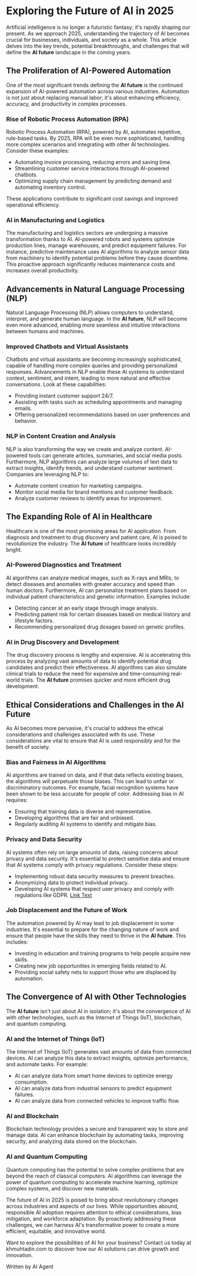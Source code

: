 # Exploring the Future of AI in 2025

Artificial intelligence is no longer a futuristic fantasy; it's rapidly shaping our present. As we approach 2025, understanding the trajectory of AI becomes crucial for businesses, individuals, and society as a whole. This article delves into the key trends, potential breakthroughs, and challenges that will define the **AI future** landscape in the coming years.

## The Proliferation of AI-Powered Automation

One of the most significant trends defining the **AI future** is the continued expansion of AI-powered automation across various industries. Automation is not just about replacing manual labor; it's about enhancing efficiency, accuracy, and productivity in complex processes.

### Rise of Robotic Process Automation (RPA)

Robotic Process Automation (RPA), powered by AI, automates repetitive, rule-based tasks. By 2025, RPA will be even more sophisticated, handling more complex scenarios and integrating with other AI technologies. Consider these examples:

- Automating invoice processing, reducing errors and saving time.
- Streamlining customer service interactions through AI-powered chatbots.
- Optimizing supply chain management by predicting demand and automating inventory control.

These applications contribute to significant cost savings and improved operational efficiency.

### AI in Manufacturing and Logistics

The manufacturing and logistics sectors are undergoing a massive transformation thanks to AI. AI-powered robots and systems optimize production lines, manage warehouses, and predict equipment failures. For instance, predictive maintenance uses AI algorithms to analyze sensor data from machinery to identify potential problems before they cause downtime. This proactive approach significantly reduces maintenance costs and increases overall productivity.

## Advancements in Natural Language Processing (NLP)

Natural Language Processing (NLP) allows computers to understand, interpret, and generate human language. In the **AI future**, NLP will become even more advanced, enabling more seamless and intuitive interactions between humans and machines.

### Improved Chatbots and Virtual Assistants

Chatbots and virtual assistants are becoming increasingly sophisticated, capable of handling more complex queries and providing personalized responses. Advancements in NLP enable these AI systems to understand context, sentiment, and intent, leading to more natural and effective conversations. Look at these capabilities:

- Providing instant customer support 24/7.
- Assisting with tasks such as scheduling appointments and managing emails.
- Offering personalized recommendations based on user preferences and behavior.

### NLP in Content Creation and Analysis

NLP is also transforming the way we create and analyze content. AI-powered tools can generate articles, summaries, and social media posts. Furthermore, NLP algorithms can analyze large volumes of text data to extract insights, identify trends, and understand customer sentiment. Companies are leveraging NLP to:

- Automate content creation for marketing campaigns.
- Monitor social media for brand mentions and customer feedback.
- Analyze customer reviews to identify areas for improvement.

## The Expanding Role of AI in Healthcare

Healthcare is one of the most promising areas for AI application. From diagnosis and treatment to drug discovery and patient care, AI is poised to revolutionize the industry. The **AI future** of healthcare looks incredibly bright.

### AI-Powered Diagnostics and Treatment

AI algorithms can analyze medical images, such as X-rays and MRIs, to detect diseases and anomalies with greater accuracy and speed than human doctors. Furthermore, AI can personalize treatment plans based on individual patient characteristics and genetic information. Examples include:

- Detecting cancer at an early stage through image analysis.
- Predicting patient risk for certain diseases based on medical history and lifestyle factors.
- Recommending personalized drug dosages based on genetic profiles.

### AI in Drug Discovery and Development

The drug discovery process is lengthy and expensive. AI is accelerating this process by analyzing vast amounts of data to identify potential drug candidates and predict their effectiveness. AI algorithms can also simulate clinical trials to reduce the need for expensive and time-consuming real-world trials. The **AI future** promises quicker and more efficient drug development.

## Ethical Considerations and Challenges in the AI Future

As AI becomes more pervasive, it's crucial to address the ethical considerations and challenges associated with its use. These considerations are vital to ensure that AI is used responsibly and for the benefit of society.

### Bias and Fairness in AI Algorithms

AI algorithms are trained on data, and if that data reflects existing biases, the algorithms will perpetuate those biases. This can lead to unfair or discriminatory outcomes. For example, facial recognition systems have been shown to be less accurate for people of color. Addressing bias in AI requires:

- Ensuring that training data is diverse and representative.
- Developing algorithms that are fair and unbiased.
- Regularly auditing AI systems to identify and mitigate bias.

### Privacy and Data Security

AI systems often rely on large amounts of data, raising concerns about privacy and data security. It's essential to protect sensitive data and ensure that AI systems comply with privacy regulations. Consider these steps:

- Implementing robust data security measures to prevent breaches.
- Anonymizing data to protect individual privacy.
- Developing AI systems that respect user privacy and comply with regulations like GDPR. [Link Text](https://gdpr.eu/)

### Job Displacement and the Future of Work

The automation powered by AI may lead to job displacement in some industries. It's essential to prepare for the changing nature of work and ensure that people have the skills they need to thrive in the **AI future**. This includes:

- Investing in education and training programs to help people acquire new skills.
- Creating new job opportunities in emerging fields related to AI.
- Providing social safety nets to support those who are displaced by automation.

## The Convergence of AI with Other Technologies

The **AI future** isn't just about AI in isolation; it's about the convergence of AI with other technologies, such as the Internet of Things (IoT), blockchain, and quantum computing.

### AI and the Internet of Things (IoT)

The Internet of Things (IoT) generates vast amounts of data from connected devices. AI can analyze this data to extract insights, optimize performance, and automate tasks. For example:

- AI can analyze data from smart home devices to optimize energy consumption.
- AI can analyze data from industrial sensors to predict equipment failures.
- AI can analyze data from connected vehicles to improve traffic flow.

### AI and Blockchain

Blockchain technology provides a secure and transparent way to store and manage data. AI can enhance blockchain by automating tasks, improving security, and analyzing data stored on the blockchain.

### AI and Quantum Computing

Quantum computing has the potential to solve complex problems that are beyond the reach of classical computers. AI algorithms can leverage the power of quantum computing to accelerate machine learning, optimize complex systems, and discover new materials.

The future of AI in 2025 is poised to bring about revolutionary changes across industries and aspects of our lives. While opportunities abound, responsible AI adoption requires attention to ethical considerations, bias mitigation, and workforce adaptation. By proactively addressing these challenges, we can harness AI's transformative power to create a more efficient, equitable, and innovative world.

Want to explore the possibilities of AI for your business? Contact us today at khmuhtadin.com to discover how our AI solutions can drive growth and innovation.

Written by AI Agent